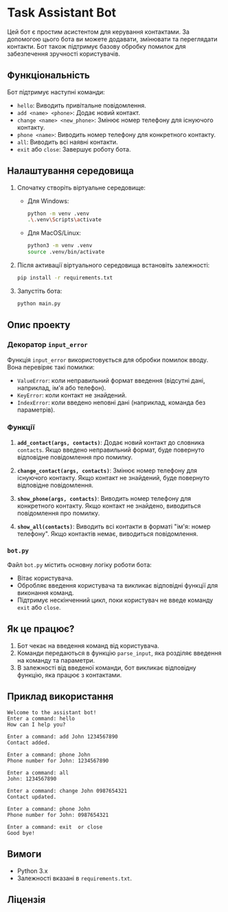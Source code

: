 
# Task Assistant Bot

Цей бот є простим асистентом для керування контактами. За допомогою цього бота ви можете додавати, змінювати та переглядати контакти. Бот також підтримує базову обробку помилок для забезпечення зручності користувачів.

## Функціональність

Бот підтримує наступні команди:
- `hello`: Виводить привітальне повідомлення.
- `add <name> <phone>`: Додає новий контакт.
- `change <name> <new_phone>`: Змінює номер телефону для існуючого контакту.
- `phone <name>`: Виводить номер телефону для конкретного контакту.
- `all`: Виводить всі наявні контакти.
- `exit` або `close`: Завершує роботу бота.

## Налаштування середовища

1. Спочатку створіть віртуальне середовище:
   - Для Windows:
     ```bash
     python -m venv .venv
     .\.venv\Scripts\activate
     ```
   - Для MacOS/Linux:
     ```bash
     python3 -m venv .venv
     source .venv/bin/activate
     ```

2. Після активації віртуального середовища встановіть залежності:
   ```bash
   pip install -r requirements.txt
   ```

3. Запустіть бота:
   ```bash
   python main.py
   ```



## Опис проекту

### Декоратор `input_error`

Функція `input_error` використовується для обробки помилок вводу. Вона перевіряє такі помилки:
- `ValueError`: коли неправильний формат введення (відсутні дані, наприклад, ім'я або телефон).
- `KeyError`: коли контакт не знайдений.
- `IndexError`: коли введено неповні дані (наприклад, команда без параметрів).

### Функції

1. **`add_contact(args, contacts)`**: Додає новий контакт до словника `contacts`. Якщо введено неправильний формат, буде повернуто відповідне повідомлення про помилку.
   
2. **`change_contact(args, contacts)`**: Змінює номер телефону для існуючого контакту. Якщо контакт не знайдений, буде повернуто відповідне повідомлення.

3. **`show_phone(args, contacts)`**: Виводить номер телефону для конкретного контакту. Якщо контакт не знайдено, виводиться повідомлення про помилку.

4. **`show_all(contacts)`**: Виводить всі контакти в форматі "ім'я: номер телефону". Якщо контактів немає, виводиться повідомлення.

### `bot.py`

Файл `bot.py` містить основну логіку роботи бота:
- Вітає користувача.
- Обробляє введення користувача та викликає відповідні функції для виконання команд.
- Підтримує нескінченний цикл, поки користувач не введе команду `exit` або `close`.

## Як це працює?

1. Бот чекає на введення команд від користувача.
2. Команди передаються в функцію `parse_input`, яка розділяє введення на команду та параметри.
3. В залежності від введеної команди, бот викликає відповідну функцію, яка працює з контактами.

## Приклад використання

```
Welcome to the assistant bot!
Enter a command: hello
How can I help you?

Enter a command: add John 1234567890
Contact added.

Enter a command: phone John
Phone number for John: 1234567890

Enter a command: all
John: 1234567890

Enter a command: change John 0987654321
Contact updated.

Enter a command: phone John
Phone number for John: 0987654321

Enter a command: exit  or close
Good bye!
```

## Вимоги

- Python 3.x
- Залежності вказані в `requirements.txt`.

## Ліцензія


